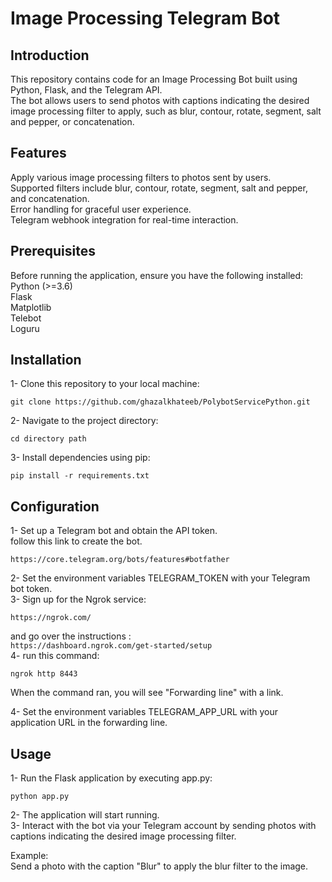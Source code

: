 # Image Processing Telegram Bot <br />

## Introduction
This repository contains code for an Image Processing Bot built using Python, Flask, and the Telegram API.<br />
The bot allows users to send photos with captions indicating the desired image processing filter to apply, such as blur, contour, rotate, segment, salt and pepper, or concatenation.

## Features
Apply various image processing filters to photos sent by users. <br />
Supported filters include blur, contour, rotate, segment, salt and pepper, and concatenation. <br />
Error handling for graceful user experience. <br />
Telegram webhook integration for real-time interaction. <br />

## Prerequisites
Before running the application, ensure you have the following installed:  <br />
Python (>=3.6)  <br />
Flask  <br />
Matplotlib  <br />
Telebot  <br />
Loguru  <br />

## Installation
1- Clone this repository to your local machine: <br />
```
git clone https://github.com/ghazalkhateeb/PolybotServicePython.git
```
2- Navigate to the project directory: <br />
```
cd directory path
```
3- Install dependencies using pip: <br />
```
pip install -r requirements.txt
```
## Configuration <br />
1- Set up a Telegram bot and obtain the API token. <br />
   follow this link to create the bot.
   ```
   https://core.telegram.org/bots/features#botfather
   ```
2- Set the environment variables TELEGRAM_TOKEN with your Telegram bot token. <br />
3- Sign up for the Ngrok service:  
   ```
   https://ngrok.com/ 
   ```
   and go over the instructions : <br />
    ```
    https://dashboard.ngrok.com/get-started/setup 
    ``` <br />
4- run this command: <br />
   ```
   ngrok http 8443
   ```
   When the command ran, you will see "Forwarding line" with a link.  <br />
  
4- Set the environment variables TELEGRAM_APP_URL with your application URL in the forwarding line. <br /> 

## Usage  <br />
1- Run the Flask application by executing app.py: 
```
python app.py
```
2- The application will start running.  <br /> 
3- Interact with the bot via your Telegram account by sending photos with captions indicating the desired image processing filter. <br />

Example: <br />
Send a photo with the caption "Blur" to apply the blur filter to the image.




